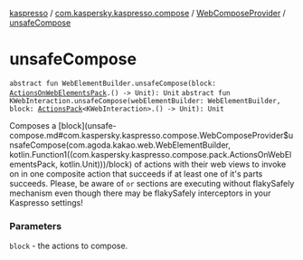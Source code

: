 [kaspresso](../../index.md) / [com.kaspersky.kaspresso.compose](../index.md) / [WebComposeProvider](index.md) / [unsafeCompose](./unsafe-compose.md)

# unsafeCompose

`abstract fun WebElementBuilder.unsafeCompose(block: `[`ActionsOnWebElementsPack`](../../com.kaspersky.kaspresso.compose.pack/-actions-on-web-elements-pack/index.md)`.() -> Unit): Unit`
`abstract fun KWebInteraction.unsafeCompose(webElementBuilder: WebElementBuilder, block: `[`ActionsPack`](../../com.kaspersky.kaspresso.compose.pack/-actions-pack/index.md)`<KWebInteraction>.() -> Unit): Unit`

Composes a [block](unsafe-compose.md#com.kaspersky.kaspresso.compose.WebComposeProvider$unsafeCompose(com.agoda.kakao.web.WebElementBuilder, kotlin.Function1((com.kaspersky.kaspresso.compose.pack.ActionsOnWebElementsPack, kotlin.Unit)))/block) of actions with their web views to invoke on in one composite action that succeeds if at least
one of it's parts succeeds.
Please, be aware of `or` sections are executing without flakySafely mechanism
    even though there may be flakySafely interceptors in your Kaspresso settings!

### Parameters

`block` - the actions to compose.